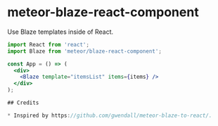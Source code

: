 # meteor-blaze-react-component

Use Blaze templates inside of React.

```jsx
import React from 'react';
import Blaze from 'meteor/blaze-react-component';

const App = () => (
  <div>
    <Blaze template="itemsList" items={items} />
  </div>
);

## Credits

* Inspired by https://github.com/gwendall/meteor-blaze-to-react/.
